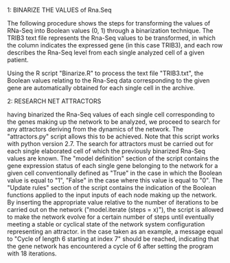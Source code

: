 1:            BINARIZE THE VALUES of Rna.Seq

The following procedure shows the steps for transforming the values of RNa-Seq into Boolean values (0, 1) through a binarization technique. The TRIB3 text file represents the Rna-Seq values to be transformed, in which the column indicates the expressed gene (in this case TRIB3), and each row describes the Rna-Seq level from each single analyzed  cell of a given patient.

Using the R script "Binarize.R" to process the text file "TRIB3.txt", the Boolean values relating to the Rna-Seq data corresponding to the given gene are automatically obtained for each single cell in the archive.


2:                RESEARCH NET ATTRACTORS

having binarized the Rna-Seq values of each single cell corresponding to the genes making up the network to be analyzed, we proceed to search for any attractors deriving from the dynamics of the network. The "attractors.py" script allows this to be achieved. Note that this script works with python version 2.7.
The search for attractors must be carried out for each single elaborated cell of which the previously binarized Rna-Seq values are known. The "model definition" section of the script contains the gene expression status of each single gene belonging to the network for a given cell conventionally defined as "True" in the case in which the Boolean value is equal to "1", "False" in the case where this value is equal to "0".
The "Update rules" section of the script contains the indication of the Boolean functions applied to the input inputs of each node making up the network.
By inserting the appropriate value relative to the number of iterations to be carried out on the network ("model.iterate (steps = x)"), the script is allowed to make the network evolve for a certain number of steps until eventually meeting a stable or cyclical state of the network system configuration representing an attractor. in the case taken as an example, a message equal to "Cycle of length 6 starting at index 7" should be reached, indicating that the gene network has encountered a cycle of 6 after setting the program with 18 iterations.

